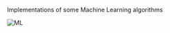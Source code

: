 Implementations of some Machine Learning algorithms

![ML](https://www.google.com/url?sa=i&url=https%3A%2F%2Fgetsensibill.com%2Fblog%2Fmachine-learning-receipts-2&psig=AOvVaw0gS-271q6-4FNXfp9scxyk&ust=1734872933475000&source=images&cd=vfe&opi=89978449&ved=0CBMQjRxqFwoTCJih8bj3uIoDFQAAAAAdAAAAABAE)
